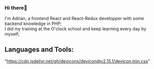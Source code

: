 ### Hi there👋

I'm Adrian, a frontend React and React-Redux developper with some backend knowledge in PHP;  
I did my training at the O'clock school and keep learning every day by myself;  

## Languages and Tools:

"https://cdn.jsdelivr.net/gh/devicons/devicon@v2.15.1/devicon.min.css"
